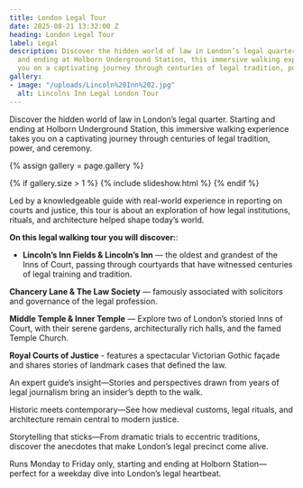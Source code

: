 ```yaml
---
title: London Legal Tour
date: 2025-08-21 13:32:00 Z
heading: London Legal Tour
label: Legal
description: Discover the hidden world of law in London’s legal quarter. Starting
  and ending at Holborn Underground Station, this immersive walking experience takes
  you on a captivating journey through centuries of legal tradition, power, and ceremony.
gallery:
- image: "/uploads/Lincoln%20Inn%202.jpg"
  alt: Lincolns Inn Legal London Tour
---
```


Discover the hidden world of law in London’s legal quarter. Starting and ending at Holborn Underground Station, this immersive walking experience takes you on a captivating journey through centuries of legal tradition, power, and ceremony.

{% assign gallery = page.gallery %}

{% if gallery.size > 1 %}
  {% include slideshow.html %}
{% endif %}

Led by a knowledgeable guide with real-world experience in reporting on courts and justice, this tour is about an exploration of how legal institutions, rituals, and architecture helped shape today’s world.

**On this legal walking tour you will discover:**:

- **Lincoln’s Inn Fields & Lincoln’s Inn** — the oldest and grandest of the Inns of Court, passing through courtyards that have witnessed centuries of legal training and tradition.

**Chancery Lane & The Law Society** — famously associated with solicitors and governance of the legal profession.

**Middle Temple & Inner Temple** — Explore two of London’s storied Inns of Court, with their serene gardens, architecturally rich halls, and the famed Temple Church.

**Royal Courts of Justice** - features a spectacular Victorian Gothic façade and shares stories of landmark cases that defined the law.


An expert guide’s insight—Stories and perspectives drawn from years of legal journalism bring an insider’s depth to the walk.

Historic meets contemporary—See how medieval customs, legal rituals, and architecture remain central to modern justice.

Storytelling that sticks—From dramatic trials to eccentric traditions, discover the anecdotes that make London’s legal precinct come alive.

Runs Monday to Friday only, starting and ending at Holborn Station—perfect for a weekday dive into London’s legal heartbeat.